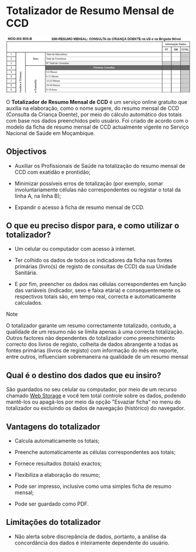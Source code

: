 # Totalizador de Resumo Mensal de CCD

![Trecho do Totalizador do Resumo Mensal de CCD](imagens/totalizador-de-resumo-mensal-de-ccd.png)

O **Totalizador de Resumo Mensal de CCD** é um serviço online gratuito que auxilia na elaboração, como o nome sugere, do resumo mensal de CCD (Consulta da Criança Doente), por meio do cálculo automático dos totais com base nos dados preenchidos pelo usuário. Foi criado de acordo com o modelo da ficha de resumo mensal de CCD actualmente vigente no Serviço Nacional de Saúde em Moçambique.


## Objectivos

* Auxiliar os Profissionais de Saúde na totalização do resumo mensal de CCD com exatidão e prontidão;

* Minimizar possíveis erros de totalização (por exemplo, somar involuntariamente células não correspondentes ou registar o total da linha A, na linha B);

* Expandir o acesso à ficha de resumo mensal de CCD.


## O que eu preciso dispor para, e como utilizar o totalizador?

* Um celular ou computador com acesso à internet.

* Ter colhido os dados de todos os indicadores da ficha nas fontes primárias (livro(s) de registo de consultas de CCD) da sua Unidade Sanitária.

* E por fim, preencher os dados nas células correspondentes em função das variáveis (indicador, sexo e faixa etária) e consequentemente os respectivos totais são, em tempo real, correcta e automaticamente calculados.


>[!NOTE]
>
> O totalizador garante um resumo correctamente totalizado, contudo, a qualidade de um resumo não se limita apenas à uma correcta totalização. Outros factores não dependentes do totalizador como preenchimento correcto dos livros de registo, colheita de dados abrangente a todas as fontes primárias (livros de registo) com informação do mês em reporte, entre outros, influenciam sobremaneira na qualidade de um resumo mensal


## Qual é o destino dos dados que eu insiro?

São guardados no seu celular ou computador, por meio de um recurso chamado [Web Storage](https://developer.mozilla.org/pt-BR/docs/Web/API/Web_Storage_API) e você tem total controle sobre os dados, podendo mantê-los ou apagá-los por meio da opção "Esvaziar ficha" no menu do totalizador ou excluindo os dados de navegação (histórico) do navegador.


## Vantagens do totalizador

* Calcula automaticamente os totais;

* Preenche automaticamente as células correspondentes aos totais;

* Fornece resultados (totais) exactos;

* Flexibiliza a elaboração do resumo;

* Pode ser impresso, inclusíve como uma simples ficha de resumo mensal;

* Pode ser guardado como PDF.


## Limitações do totalizador

* Não alerta sobre discrepância de dados, portanto, a análise da concordância dos dados é inteiramente dependente do usuário.